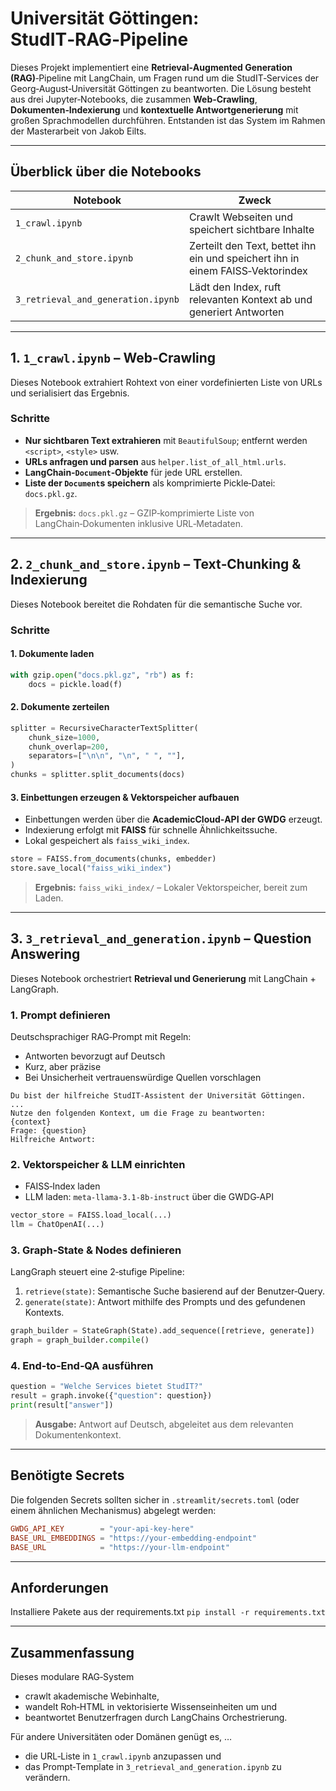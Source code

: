 # Universität Göttingen: StudIT‑RAG‑Pipeline

Dieses Projekt implementiert eine **Retrieval‑Augmented Generation (RAG)**‑Pipeline mit LangChain, um Fragen rund um die StudIT‑Services der Georg‑August‑Universität Göttingen zu beantworten. Die Lösung besteht aus drei Jupyter‑Notebooks, die zusammen **Web‑Crawling**, **Dokumenten‑Indexierung** und **kontextuelle Antwortgenerierung** mit großen Sprachmodellen durchführen. Entstanden ist das System im Rahmen der Masterarbeit von Jakob Eilts.

---

## Überblick über die Notebooks

| Notebook                           | Zweck                                                                          |
| ---------------------------------- | ------------------------------------------------------------------------------ |
| `1_crawl.ipynb`                    | Crawlt Webseiten und speichert sichtbare Inhalte                               |
| `2_chunk_and_store.ipynb`          | Zerteilt den Text, bettet ihn ein und speichert ihn in einem FAISS‑Vektorindex |
| `3_retrieval_and_generation.ipynb` | Lädt den Index, ruft relevanten Kontext ab und generiert Antworten             |

---

## 1. `1_crawl.ipynb` – Web‑Crawling

Dieses Notebook extrahiert Rohtext von einer vordefinierten Liste von URLs und serialisiert das Ergebnis.

### Schritte

* **Nur sichtbaren Text extrahieren** mit `BeautifulSoup`; entfernt werden `<script>`, `<style>` usw.
* **URLs anfragen und parsen** aus `helper.list_of_all_html.urls`.
* **LangChain‑`Document`‑Objekte** für jede URL erstellen.
* **Liste der `Document`s speichern** als komprimierte Pickle‑Datei: `docs.pkl.gz`.

> **Ergebnis:** `docs.pkl.gz` – GZIP‑komprimierte Liste von LangChain‑Dokumenten inklusive URL‑Metadaten.

---

## 2. `2_chunk_and_store.ipynb` – Text‑Chunking & Indexierung

Dieses Notebook bereitet die Rohdaten für die semantische Suche vor.

### Schritte

#### 1. Dokumente laden

```python
with gzip.open("docs.pkl.gz", "rb") as f:
    docs = pickle.load(f)
```

#### 2. Dokumente zerteilen

```python
splitter = RecursiveCharacterTextSplitter(
    chunk_size=1000,
    chunk_overlap=200,
    separators=["\n\n", "\n", " ", ""],
)
chunks = splitter.split_documents(docs)
```

#### 3. Einbettungen erzeugen & Vektorspeicher aufbauen

* Einbettungen werden über die **AcademicCloud‑API der GWDG** erzeugt.
* Indexierung erfolgt mit **FAISS** für schnelle Ähnlichkeitssuche.
* Lokal gespeichert als `faiss_wiki_index`.

```python
store = FAISS.from_documents(chunks, embedder)
store.save_local("faiss_wiki_index")
```

> **Ergebnis:** `faiss_wiki_index/` – Lokaler Vektorspeicher, bereit zum Laden.

---

## 3. `3_retrieval_and_generation.ipynb` – Question Answering

Dieses Notebook orchestriert **Retrieval und Generierung** mit LangChain + LangGraph.

### 1. Prompt definieren

Deutschsprachiger RAG‑Prompt mit Regeln:

* Antworten bevorzugt auf Deutsch
* Kurz, aber präzise
* Bei Unsicherheit vertrauenswürdige Quellen vorschlagen

```text
Du bist der hilfreiche StudIT‑Assistent der Universität Göttingen.
...
Nutze den folgenden Kontext, um die Frage zu beantworten:
{context}
Frage: {question}
Hilfreiche Antwort:
```

### 2. Vektorspeicher & LLM einrichten

* FAISS‑Index laden
* LLM laden: `meta‑llama‑3.1‑8b‑instruct` über die GWDG‑API

```python
vector_store = FAISS.load_local(...)
llm = ChatOpenAI(...)
```

### 3. Graph‑State & Nodes definieren

LangGraph steuert eine 2‑stufige Pipeline:

1. `retrieve(state)`: Semantische Suche basierend auf der Benutzer‑Query.
2. `generate(state)`: Antwort mithilfe des Prompts und des gefundenen Kontexts.

```python
graph_builder = StateGraph(State).add_sequence([retrieve, generate])
graph = graph_builder.compile()
```

### 4. End‑to‑End‑QA ausführen

```python
question = "Welche Services bietet StudIT?"
result = graph.invoke({"question": question})
print(result["answer"])
```

> **Ausgabe:** Antwort auf Deutsch, abgeleitet aus dem relevanten Dokumentenkontext.

---

## Benötigte Secrets

Die folgenden Secrets sollten sicher in `.streamlit/secrets.toml` (oder einem ähnlichen Mechanismus) abgelegt werden:

```toml
GWDG_API_KEY        = "your-api-key-here"
BASE_URL_EMBEDDINGS = "https://your-embedding-endpoint"
BASE_URL            = "https://your-llm-endpoint"
```

---

## Anforderungen

Installiere Pakete aus der requirements.txt
`pip install -r requirements.txt`

---

## Zusammenfassung

Dieses modulare RAG‑System

* crawlt akademische Webinhalte,
* wandelt Roh‑HTML in vektorisierte Wissenseinheiten um und
* beantwortet Benutzerfragen durch LangChains Orchestrierung.

Für andere Universitäten oder Domänen genügt es, …

* die URL‑Liste in `1_crawl.ipynb` anzupassen und
* das Prompt‑Template in `3_retrieval_and_generation.ipynb` zu verändern.